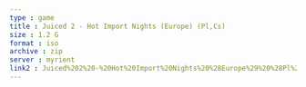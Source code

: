 ```yaml
---
type : game
title : Juiced 2 - Hot Import Nights (Europe) (Pl,Cs)
size : 1.2 G
format : iso
archive : zip
server : myrient
link2 : Juiced%202%20-%20Hot%20Import%20Nights%20%28Europe%29%20%28Pl%2CCs%29
---
```

